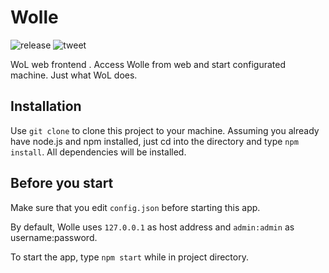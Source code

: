Wolle
======
![release](https://img.shields.io/github/v/release/arigata9/Wolle.svg) ![tweet](	https://img.shields.io/twitter/url?url=https%3A%2F%2Fgithub.com%2Farigata9%2FWolle)

WoL web frontend . Access Wolle from web and start configurated machine. Just what WoL does.

## Installation
Use `git clone` to clone this project to your machine. Assuming you already have node.js and npm installed, just cd into the directory and type `npm install`.
All dependencies will be installed.

## Before you start
Make sure that you edit `config.json` before starting this app.

By default, Wolle uses `127.0.0.1` as host address and `admin:admin` as username:password.


To start the app, type `npm start` while in project directory.
